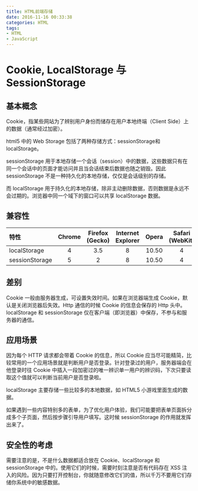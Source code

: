 ```yaml
---
title: HTML前端存储
date: 2016-11-16 00:33:38
categories: HTML
tags:
- HTML
- JavaScript
---
```

# Cookie, LocalStorage 与 SessionStorage

## 基本概念

Cookie，指某些网站为了辨别用户身份而储存在用户本地终端（Client Side）上的数据（通常经过加密）。

html5 中的 Web Storage 包括了两种存储方式：sessionStorage和localStorage。

sessionStorage 用于本地存储一个会话（session）中的数据，这些数据只有在同一个会话中的页面才能访问并且当会话结束后数据也随之销毁。因此 sessionStorage 不是一种持久化的本地存储，仅仅是会话级别的存储。

而 localStorage 用于持久化的本地存储，除非主动删除数据，否则数据是永远不会过期的。浏览器中同一个域下的窗口可以共享 localStorage 数据。

## 兼容性

| 特性 | Chrome | Firefox (Gecko) | Internet Explorer | Opera | Safari (WebKit)|
| :-| :------: | :------: |:------:| :------: | :------: |
| localStorage  | 4  | 3.5 | 8 |  10.50 | 4 |
| sessionStorage | 5  | 2 |  8  | 10.50 | 4 |

## 差别

Cookie 一般由服务器生成，可设置失效时间。如果在浏览器端生成 Cookie，默认是关闭浏览器后失效。Http 通信的时候 Cookie 的信息会保存的 Http 头中。
localStorage 和 sessionStorage 仅在客户端（即浏览器）中保存，不参与和服务器的通信。

## 应用场景

因为每个 HTTP 请求都会带着 Cookie 的信息，所以 Cookie 应当尽可能精简，比较常用的一个应用场景就是判断用户是否登录。针对登录过的用户，服务器端会在他登录时往 Cookie 中插入一段加密过的唯一辨识单一用户的辨识码，下次只要读取这个值就可以判断当前用户是否登录啦。

localStorage 主要存储一些比较多的本地数据，如 HTML5 小游戏里面生成的数据。

如果遇到一些内容特别多的表单，为了优化用户体验，我们可能要把表单页面拆分成多个子页面，然后按步骤引导用户填写。这时候 sessionStorage 的作用就发挥出来了。

## 安全性的考虑

需要注意的是，不是什么数据都适合放在 Cookie、localStorage 和 sessionStorage 中的。使用它们的时候，需要时刻注意是否有代码存在 XSS 注入的风险。因为只要打开控制台，你就随意修改它们的值，所以千万不要用它们存储你系统中的敏感数据。